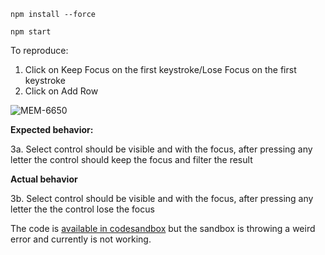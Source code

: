 `npm install --force`

`npm start`

To reproduce:
1. Click on Keep Focus on the first keystroke/Lose Focus on the first keystroke
2. Click on Add Row

![MEM-6650](https://user-images.githubusercontent.com/99763561/169349155-0b946e7d-e4ec-4928-8032-e44e533d16e3.jpg)

**Expected behavior:**

3a. Select control should be visible and with the focus, after pressing any letter the control should keep the focus and filter the result

**Actual behavior**

3b. Select control should be visible and with the focus, after pressing any letter the the control lose the focus



The code is [available in codesandbox](https://codesandbox.io/s/select-lost-first-focus-lf4df4) but the sandbox is throwing a weird error and currently is not working.
